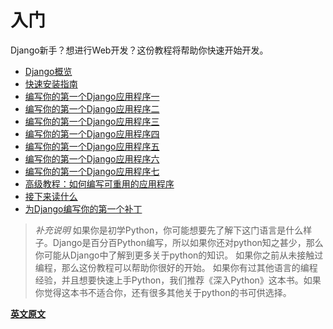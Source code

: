 # 入门

Django新手？想进行Web开发？这份教程将帮助你快速开始开发。

* [Django概览](/glance.md)
* [快速安装指南](/installguid.md)
* [编写你的第一个Django应用程序一]()
* [编写你的第一个Django应用程序二]()
* [编写你的第一个Django应用程序三]()
* [编写你的第一个Django应用程序四]()
* [编写你的第一个Django应用程序五]()
* [编写你的第一个Django应用程序六]()
* [编写你的第一个Django应用程序七]()
* [高级教程：如何编写可重用的应用程序]()
* [接下来读什么]()
* [为Django编写你的第一个补丁]()

> *补充说明*
> 如果你是初学Python，你可能想要先了解下这门语言是什么样子。Django是百分百Python编写，所以如果你还对python知之甚少，那么你可能从Django中了解到更多关于python的知识。
> 如果你之前从未接触过编程，那么这份教程可以帮助你很好的开始。
> 如果你有过其他语言的编程经验，并且想要快速上手Python，我们推荐《深入Python》这本书。如果你觉得这本书不适合你，还有很多其他关于python的书可供选择。



**[英文原文](https://docs.djangoproject.com/en/2.0/intro/)**











































